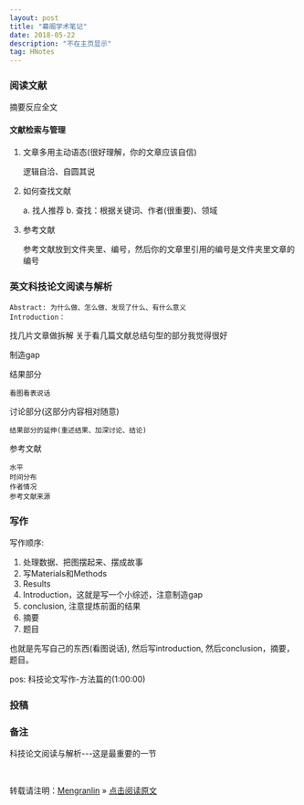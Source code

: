```yaml
---
layout: post
title: "幕阁学术笔记"
date: 2018-05-22
description: "不在主页显示"
tag: HNotes
---
```



### 阅读文献

   摘要反应全文

#### 文献检索与管理

1. 文章多用主动语态(很好理解，你的文章应该自信)

    逻辑自洽、自圆其说

2. 如何查找文献

    a. 找人推荐
    b. 查找：根据关键词、作者(很重要)、领域


3. 参考文献

    参考文献放到文件夹里、编号，然后你的文章里引用的编号是文件夹里文章的编号


### 英文科技论文阅读与解析

    Abstract: 为什么做、怎么做、发现了什么、有什么意义
    Introduction：


找几片文章做拆解
关于看几篇文献总结句型的部分我觉得很好

制造gap

结果部分

    看图看表说话

讨论部分(这部分内容相对随意)

    结果部分的延伸(重述结果、加深讨论、结论)


参考文献

    水平
    时间分布
    作者情况
    参考文献来源

### 写作

写作顺序:

   1. 处理数据、把图摆起来、摆成故事
   2. 写Materials和Methods
   3. Results
   4. Introduction，这就是写一个小综述，注意制造gap
   5. conclusion, 注意提炼前面的结果
   6. 摘要
   7. 题目

也就是先写自己的东西(看图说话), 然后写introduction, 然后conclusion，摘要，题目。


pos: 科技论文写作-方法篇的(1:00:00)

### 投稿

### 备注

科技论文阅读与解析---这是最重要的一节

<br>

转载请注明：[Mengranlin](https://lmrshare.github.io) » [点击阅读原文](https://lmrshare.github.io/2015/09/iOS9_Note/) 
